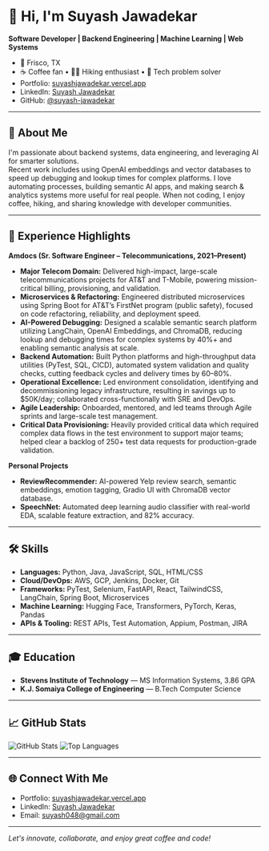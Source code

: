 # 👋 Hi, I'm Suyash Jawadekar

**Software Developer | Backend Engineering | Machine Learning | Web Systems**

- 📍 Frisco, TX
- ☕ Coffee fan • 🚶‍♂️ Hiking enthusiast • 🧩 Tech problem solver
- Portfolio: [suyashjawadekar.vercel.app](https://suyashjawadekar.vercel.app)
- LinkedIn: [Suyash Jawadekar](https://www.linkedin.com/in/suyash-jawadekar/)
- GitHub: [@suyash-jawadekar](https://github.com/suyash-jawadekar)

---

## 🚀 About Me

I'm passionate about backend systems, data engineering, and leveraging AI for smarter solutions.  
Recent work includes using OpenAI embeddings and vector databases to speed up debugging and lookup times for complex platforms. I love automating processes, building semantic AI apps, and making search & analytics systems more useful for real people. When not coding, I enjoy coffee, hiking, and sharing knowledge with developer communities.

---

## 💼 Experience Highlights

**Amdocs (Sr. Software Engineer – Telecommunications, 2021–Present)**

- **Major Telecom Domain:** Delivered high-impact, large-scale telecommunications projects for AT&T and T-Mobile, powering mission-critical billing, provisioning, and validation.
- **Microservices & Refactoring:** Engineered distributed microservices using Spring Boot for AT&T’s FirstNet program (public safety), focused on code refactoring, reliability, and deployment speed.
- **AI-Powered Debugging:** Designed a scalable semantic search platform utilizing LangChain, OpenAI Embeddings, and ChromaDB, reducing lookup and debugging times for complex systems by 40%+ and enabling semantic analysis at scale.
- **Backend Automation:** Built Python platforms and high-throughput data utilities (PyTest, SQL, CICD), automated system validation and quality checks, cutting feedback cycles and delivery times by 60–80%.
- **Operational Excellence:** Led environment consolidation, identifying and decommissioning legacy infrastructure, resulting in savings up to $50K/day; collaborated cross-functionally with SRE and DevOps.
- **Agile Leadership:** Onboarded, mentored, and led teams through Agile sprints and large-scale test management.
- **Critical Data Provisioning:** Heavily provided critical data which required complex data flows in the test environment to support major teams; helped clear a backlog of 250+ test data requests for production-grade validation.

**Personal Projects**
- **ReviewRecommender:** AI-powered Yelp review search, semantic embeddings, emotion tagging, Gradio UI with ChromaDB vector database.
- **SpeechNet:** Automated deep learning audio classifier with real-world EDA, scalable feature extraction, and 82% accuracy.

---

## 🛠 Skills

- **Languages:** Python, Java, JavaScript, SQL, HTML/CSS
- **Cloud/DevOps:** AWS, GCP, Jenkins, Docker, Git
- **Frameworks:** PyTest, Selenium, FastAPI, React, TailwindCSS, LangChain, Spring Boot, Microservices
- **Machine Learning:** Hugging Face, Transformers, PyTorch, Keras, Pandas
- **APIs & Tooling:** REST APIs, Test Automation, Appium, Postman, JIRA

---

## 🎓 Education

- **Stevens Institute of Technology** — MS Information Systems, 3.86 GPA
- **K.J. Somaiya College of Engineering** — B.Tech Computer Science

---

## 📈 GitHub Stats

![GitHub Stats](https://github-readme-stats.vercel.app/api?username=suyash-jawadekar&show_icons=true)
![Top Languages](https://github-readme-stats.vercel.app/api/top-langs/?username=suyash-jawadekar&layout=compact)

---

## 🌐 Connect With Me

- Portfolio: [suyashjawadekar.vercel.app](https://suyashjawadekar.vercel.app)
- LinkedIn: [Suyash Jawadekar](https://www.linkedin.com/in/suyash-jawadekar/)
- Email: suyash048@gmail.com

---

*Let's innovate, collaborate, and enjoy great coffee and code!*
